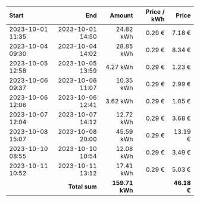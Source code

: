 | Start            |              End |         Amount | Price / kWh |       Price |
| :--------------- | ---------------: | -------------: | ----------: | ----------: |
| 2023-10-01 11:35 | 2023-10-01 14:50 |      24.82 kWh |      0.29 € |      7.18 € |
| 2023-10-04 09:30 | 2023-10-04 14:02 |      28.85 kWh |      0.29 € |      8.34 € |
| 2023-10-05 12:58 | 2023-10-05 13:59 |       4.27 kWh |      0.29 € |      1.23 € |
| 2023-10-06 09:37 | 2023-10-06 11:07 |      10.35 kWh |      0.29 € |      2.99 € |
| 2023-10-06 12:06 | 2023-10-06 12:41 |       3.62 kWh |      0.29 € |      1.05 € |
| 2023-10-07 12:04 | 2023-10-07 14:12 |      12.72 kWh |      0.29 € |      3.68 € |
| 2023-10-08 15:07 | 2023-10-08 20:00 |      45.59 kWh |      0.29 € |     13.19 € |
| 2023-10-10 08:55 | 2023-10-10 10:54 |      12.08 kWh |      0.29 € |      3.49 € |
| 2023-10-11 10:52 | 2023-10-11 13:12 |      17.41 kWh |      0.29 € |      5.03 € |
|                  |    **Total sum** | **159.71 kWh** |             | **46.18 €** |